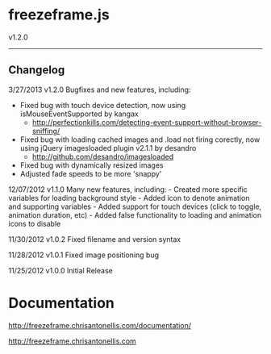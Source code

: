 freezeframe.js
==============
v1.2.0

---------
Changelog
---------
 3/27/2013 v1.2.0 Bugfixes and new features, including:
 - Fixed bug with touch device detection, now using isMouseEventSupported by kangax
   - http://perfectionkills.com/detecting-event-support-without-browser-sniffing/
 - Fixed bug with loading cached images and .load not firing corectly, now using
   jQuery imagesloaded plugin v2.1.1 by desandro
   - http://github.com/desandro/imagesloaded
 - Fixed bug with dynamically resized images
 - Adjusted fade speeds to be more 'snappy'

12/07/2012 v1.1.0 Many new features, including:
	- Created more specific variables for loading background style
	- Added icon to denote animation and supporting variables
	- Added support for touch devices (click to toggle, animation duration, etc)
	- Added false functionality to loading and animation icons to disable

11/30/2012 v1.0.2 Fixed filename and version syntax

11/28/2012 v1.0.1 Fixed image positioning bug

11/25/2012 v1.0.0 Initial Release


Documentation
=============
http://freezeframe.chrisantonellis.com/documentation/

http://freezeframe.chrisantonellis.com